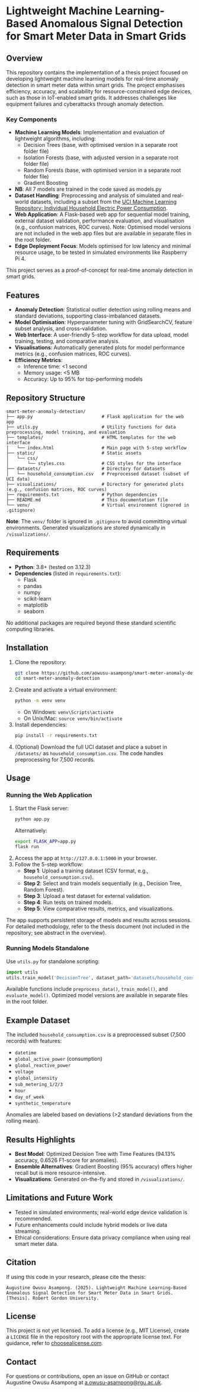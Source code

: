 # Lightweight Machine Learning-Based Anomalous Signal Detection for Smart Meter Data in Smart Grids

## Overview
This repository contains the implementation of a thesis project focused on developing lightweight machine learning models for real-time anomaly detection in smart meter data within smart grids. The project emphasises efficiency, accuracy, and scalability for resource-constrained edge devices, such as those in IoT-enabled smart grids. It addresses challenges like equipment failures and cyberattacks through anomaly detection.

### Key Components
- **Machine Learning Models**: Implementation and evaluation of lightweight algorithms, including:
  - Decision Trees (base, with optimised version in a separate root folder file)
  - Isolation Forests (base, with adjusted version in a separate root folder file)
  - Random Forests (base, with optimised version in a separate root folder file)
  - Gradient Boosting
- **NB**: All 7 models are trained in the code saved as models.py
- **Dataset Handling**: Preprocessing and analysis of simulated and real-world datasets, including a subset from the [UCI Machine Learning Repository: Individual Household Electric Power Consumption](https://archive.ics.uci.edu/ml/datasets/Individual+household+electric+power+consumption).
- **Web Application**: A Flask-based web app for sequential model training, external dataset validation, performance evaluation, and visualisation (e.g., confusion matrices, ROC curves). Note: Optimised model versions are not included in the web app files but are available in separate files in the root folder.
- **Edge Deployment Focus**: Models optimised for low latency and minimal resource usage, to be tested in simulated environments like Raspberry Pi 4.

This project serves as a proof-of-concept for real-time anomaly detection in smart grids.

## Features
- **Anomaly Detection**: Statistical outlier detection using rolling means and standard deviations, supporting class-imbalanced datasets.
- **Model Optimisation**: Hyperparameter tuning with GridSearchCV, feature subset analysis, and cross-validation.
- **Web Interface**: A user-friendly 5-step workflow for data upload, model training, testing, and comparative analysis.
- **Visualisations**: Automatically generated plots for model performance metrics (e.g., confusion matrices, ROC curves).
- **Efficiency Metrics**:
  - Inference time: <1 second
  - Memory usage: <5 MB
  - Accuracy: Up to 95% for top-performing models

## Repository Structure
```
smart-meter-anomaly-detection/
├── app.py                          # Flask application for the web app
├── utils.py                        # Utility functions for data preprocessing, model training, and evaluation
├── templates/                      # HTML templates for the web interface
│   └── index.html                  # Main page with 5-step workflow
├── static/                         # Static assets
│   └── css/
│       └── styles.css              # CSS styles for the interface
├── datasets/                       # Directory for datasets
│   └── household_consumption.csv   # Preprocessed dataset (subset of UCI data)
├── visualizations/                 # Directory for generated plots (e.g., confusion matrices, ROC curves)
├── requirements.txt                # Python dependencies
├── README.md                       # This documentation file
└── venv/                           # Virtual environment (ignored in .gitignore)
```

**Note**: The `venv/` folder is ignored in `.gitignore` to avoid committing virtual environments. Generated visualizations are stored dynamically in `/visualizations/`.

## Requirements
- **Python**: 3.8+ (tested on 3.12.3)
- **Dependencies** (listed in `requirements.txt`):
  - Flask
  - pandas
  - numpy
  - scikit-learn
  - matplotlib
  - seaborn

No additional packages are required beyond these standard scientific computing libraries.

## Installation
1. Clone the repository:
   ```bash
   git clone https://github.com/aowusu-asampong/smart-meter-anomaly-detection.git
   cd smart-meter-anomaly-detection
   ```
2. Create and activate a virtual environment:
   ```bash
   python -m venv venv
   ```
   - On Windows: `venv\Scripts\activate`
   - On Unix/Mac: `source venv/bin/activate`
3. Install dependencies:
   ```bash
   pip install -r requirements.txt
   ```
4. (Optional) Download the full UCI dataset and place a subset in `/datasets/` as `household_consumption.csv`. The code handles preprocessing for 7,500 records.

## Usage
### Running the Web Application
1. Start the Flask server:
   ```bash
   python app.py
   ```
   Alternatively:
   ```bash
   export FLASK_APP=app.py
   flask run
   ```
2. Access the app at `http://127.0.0.1:5000` in your browser.
3. Follow the 5-step workflow:
   - **Step 1**: Upload a training dataset (CSV format, e.g., `household_consumption.csv`).
   - **Step 2**: Select and train models sequentially (e.g., Decision Tree, Random Forest).
   - **Step 3**: Upload a test dataset for external validation.
   - **Step 4**: Run tests on trained models.
   - **Step 5**: View comparative results, metrics, and visualizations.

The app supports persistent storage of models and results across sessions. For detailed methodology, refer to the thesis document (not included in the repository; see abstract in the overview).

### Running Models Standalone
Use `utils.py` for standalone scripting:
```python
import utils
utils.train_model('DecisionTree', dataset_path='datasets/household_consumption.csv')
```
Available functions include `preprocess_data()`, `train_model()`, and `evaluate_model()`. Optimized model versions are available in separate files in the root folder.

## Example Dataset
The included `household_consumption.csv` is a preprocessed subset (7,500 records) with features:
- `datetime`
- `global_active_power` (consumption)
- `global_reactive_power`
- `voltage`
- `global_intensity`
- `sub_metering_1/2/3`
- `hour`
- `day_of_week`
- `synthetic_temperature`

Anomalies are labeled based on deviations (>2 standard deviations from the rolling mean).

## Results Highlights
- **Best Model**: Optimized Decision Tree with Time Features (94.13% accuracy, 0.6526 F1-score for anomalies).
- **Ensemble Alternatives**: Gradient Boosting (95% accuracy) offers higher recall but is more resource-intensive.
- **Visualizations**: Generated on-the-fly and stored in `/visualizations/`.

## Limitations and Future Work
- Tested in simulated environments; real-world edge device validation is recommended.
- Future enhancements could include hybrid models or live data streaming.
- Ethical considerations: Ensure data privacy compliance when using real smart meter data.

## Citation
If using this code in your research, please cite the thesis:
```
Augustine Owusu Asampong. (2025). Lightweight Machine Learning-Based Anomalous Signal Detection for Smart Meter Data in Smart Grids. [Thesis]. Robert Gordon University.
```

## License
This project is not yet licensed. To add a license (e.g., MIT License), create a `LICENSE` file in the repository root with the appropriate license text. For guidance, refer to [choosealicense.com](https://choosealicense.com/).

## Contact
For questions or contributions, open an issue on GitHub or contact Augustine Owusu Asampong at [a.owusu-asampong@rgu.ac.uk](mailto:a.owusu-asampong@rgu.ac.uk).
